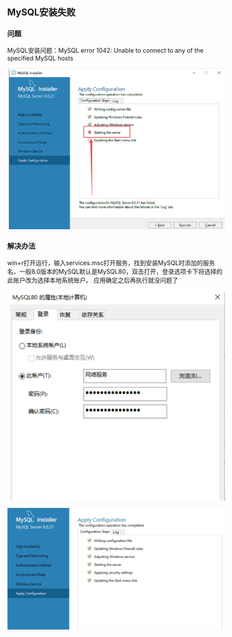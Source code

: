 ## MySQL安装失败

### 问题

MySQL安装问题：MySQL error 1042: Unable to connect to any of the specified MySQL hosts

![](image/y1.png)

### 解决办法

 win+r打开运行，输入services.msc打开服务，找到安装MySQL时添加的服务名，一般8.0版本的MySQL默认是MySQL80，双击打开，登录选项卡下将选择的此账户改为选择本地系统账户。   应用确定之后再执行就没问题了  

![img](image/y2.png)

![img](image/y3.png)